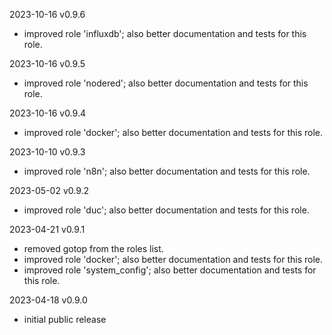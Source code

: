 2023-10-16 v0.9.6
  - improved role 'influxdb'; also better documentation and tests for this role.

2023-10-16 v0.9.5
  - improved role 'nodered'; also better documentation and tests for this role.

2023-10-16 v0.9.4
  - improved role 'docker'; also better documentation and tests for this role.

2023-10-10 v0.9.3
  - improved role 'n8n'; also better documentation and tests for this role.

2023-05-02 v0.9.2
  - improved role 'duc'; also better documentation and tests for this role.

2023-04-21 v0.9.1
  - removed gotop from the roles list.
  - improved role 'docker'; also better documentation and tests for this role.
  - improved role 'system_config'; also better documentation and tests for this role.

2023-04-18 v0.9.0
  - initial public release
